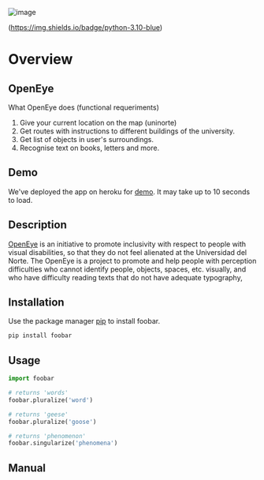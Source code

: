 ![image](https://user-images.githubusercontent.com/84251099/171055617-0ee90cc0-5b90-416c-803d-6dbdffe5fd4f.png)

(https://img.shields.io/badge/python-3.10-blue)

# Overview

## OpenEye

What OpenEye does (functional requeriments)
1. Give your current location on the map (uninorte)
2. Get routes with instructions to different buildings of the university.
3. Get list of objects in user's surroundings.
4. Recognise text on books, letters and more.

## Demo
We've deployed the app on heroku for [demo](https://blindaigps.herokuapp.com/). It may take up to 10 seconds to load.

## Description
[OpenEye](https://blindaigps.herokuapp.com/) is an initiative to promote inclusivity with respect to people with visual disabilities, so that they do not feel alienated at the Universidad del Norte. The OpenEye is a project to promote and help people with perception difficulties who cannot identify people, objects, spaces, etc. visually, and who have difficulty reading texts that do not have adequate typography,

## Installation

Use the package manager [pip](https://pip.pypa.io/en/stable/) to install foobar.

```bash
pip install foobar
```

## Usage

```python
import foobar

# returns 'words'
foobar.pluralize('word')

# returns 'geese'
foobar.pluralize('goose')

# returns 'phenomenon'
foobar.singularize('phenomena')
```

## Manual
